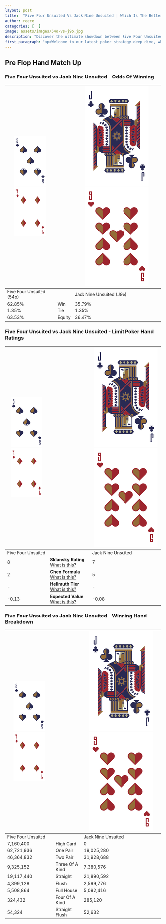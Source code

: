 ```yaml
---
layout: post
title:  "Five Four Unsuited Vs Jack Nine Unsuited | Which Is The Better Hand In Poker? A Complete Guide"
author: reece
categories: [  ]
image: assets/images/54o-vs-j9o.jpg
description: "Discover the ultimate showdown between Five Four Unsuited and Jack Nine Unsuited in poker! Uncover the odds, strategies, and scenarios where one hand triumphs over the other. Get ready to up your poker game with this thrilling analysis."
first_paragraph: "<p>Welcome to our latest poker strategy deep dive, where we're pitting two distinct hands against each other in a high-stakes showdown: Five Four Unsuited vs Jack Nine Unsuited.</p><p>In the dynamic world of poker, every decision counts, and knowing which hand holds the upper hand is key to your success at the table.</p><p>In this article, we'll dissect these two hands, explore the scenarios where one dominates the other, and equip you with the knowledge to make strategic choices that can tip the odds in your favor.</p><p>Get ready to unravel the intriguing dynamics of these poker hands and elevate your game to new heights.</p>"
---
```




[comment]: # (sp0)

## Pre Flop Hand Match Up

<div class="table hand-ratings" markdown="1"> 



### Five Four Unsuited vs Jack Nine Unsuited - Odds Of Winning


    
| ![image info](assets/images/hand1/5.png) ![image info](assets/images/hand1/4o.png) |  | ![image info](assets/images/hand2/J.png) ![image info](assets/images/hand2/9o.png) |
| -------- | -------- | -------- |
| Five Four Unsuited (54o) |  | Jack Nine Unsuited (J9o) |
| 62.85% | Win | 35.79% |
| 1.35% | Tie | 1.35% |
| 63.53% | Equity | 36.47% |




[comment]: # (sp1)



### Five Four Unsuited vs Jack Nine Unsuited - Limit Poker Hand Ratings


    
| ![image info](assets/images/hand1/5.png) ![image info](assets/images/hand1/4o.png) |  | ![image info](assets/images/hand2/J.png) ![image info](assets/images/hand2/9o.png) |
| -------- | -------- | -------- |
| Five Four Unsuited |  | Jack Nine Unsuited |
| 8 | **Sklansky Rating** [What is this?](/sklansky-rating-explained) | 7 |
| 2 | **Chen Formula** [What is this?](/chen-formula-explained) | 5 |
| - | **Hellmuth Tier** [What is this?](/Hellmuth-tier-explained) | - |
| -0.13 | **Expected Value** [What is this?](/expected-value-explained) | -0.08 |




[comment]: # (sp2)



### Five Four Unsuited vs Jack Nine Unsuited - Winning Hand Breakdown


    
| ![image info](assets/images/hand1/5.png) ![image info](assets/images/hand1/4o.png) |  | ![image info](assets/images/hand2/J.png) ![image info](assets/images/hand2/9o.png) |
| -------- | -------- | -------- |
| Five Four Unsuited |  | Jack Nine Unsuited |
| 7,160,400 | High Card | 0 |
| 62,721,936 | One Pair | 19,025,280 |
| 46,364,832 | Two Pair | 31,928,688 |
| 9,325,152 | Three Of A Kind | 7,380,576 |
| 19,117,440 | Straight | 21,890,592 |
| 4,399,128 | Flush | 2,599,776 |
| 5,508,864 | Full House | 5,092,416 |
| 324,432 | Four Of A Kind | 285,120 |
| 54,324 | Straight Flush | 52,632 |




[comment]: # (sp3)



</div>

[comment]: # (sp4)



[comment]: # (sp5)

